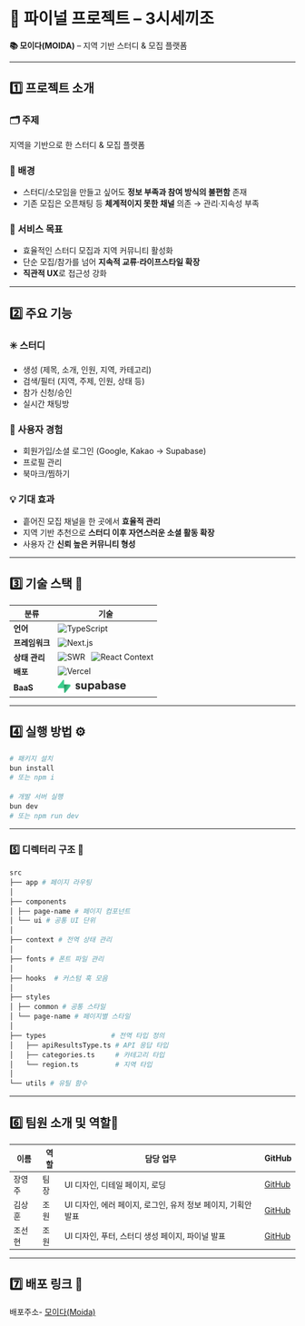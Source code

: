 # 🧩 파이널 프로젝트 – 3시세끼조

**📚 모이다(MOIDA)** – 지역 기반 스터디 & 모집 플랫폼

---

## 1️⃣ 프로젝트 소개

### 🗂 주제

지역을 기반으로 한 스터디 & 모집 플랫폼

### 🧭 배경

- 스터디/소모임을 만들고 싶어도 **정보 부족과 참여 방식의 불편함** 존재
- 기존 모집은 오픈채팅 등 **체계적이지 못한 채널** 의존 → 관리·지속성 부족

### 🎯 서비스 목표

- 효율적인 스터디 모집과 지역 커뮤니티 활성화
- 단순 모집/참가를 넘어 **지속적 교류·라이프스타일 확장**
- **직관적 UX**로 접근성 강화

---

## 2️⃣ 주요 기능

### ✳️ 스터디

- 생성 (제목, 소개, 인원, 지역, 카테고리)
- 검색/필터 (지역, 주제, 인원, 상태 등)
- 참가 신청/승인
- 실시간 채팅방

### 👤 사용자 경험

- 회원가입/소셜 로그인 (Google, Kakao → Supabase)
- 프로필 관리
- 북마크/찜하기

### 💡 기대 효과

- 흩어진 모집 채널을 한 곳에서 **효율적 관리**
- 지역 기반 추천으로 **스터디 이후 자연스러운 소셜 활동 확장**
- 사용자 간 **신뢰 높은 커뮤니티 형성**

---

## 3️⃣ 기술 스택 🧰

<table>
  <thead>
    <tr>
      <th>분류</th>
      <th>기술</th>
    </tr>
  </thead>
  <tbody>
    <tr>
      <td><strong>언어</strong></td>
      <td><img src="https://cdn.jsdelivr.net/gh/devicons/devicon/icons/typescript/typescript-original.svg" width="40" alt="TypeScript" /></td>
    </tr>
    <tr>
      <td><strong>프레임워크</strong></td>
      <td><img src="https://cdn.jsdelivr.net/gh/devicons/devicon/icons/nextjs/nextjs-original.svg" width="40" alt="Next.js" /></td>
    </tr>
    <tr>
      <td><strong>상태 관리</strong></td>
      <td>
          <img src="https://raw.githubusercontent.com/vercel/swr/main/docs/logo.svg" width="48" alt="SWR" />
          &nbsp;
        <img src="https://cdn.jsdelivr.net/gh/devicons/devicon/icons/react/react-original.svg" width="40" alt="React Context" />
      </td>
    </tr>
    <tr>
      <td><strong>배포</strong></td>
      <td><img src="https://api.iconify.design/simple-icons:vercel.svg" width="40" alt="Vercel" /></td>
    </tr>
    <tr>
      <td><strong>BaaS</strong></td>
       <td>
        <img src="https://raw.githubusercontent.com/supabase/supabase/master/apps/docs/public/img/supabase-logo-wordmark--light.svg" width="120" alt="Supabase" />
     </td>
    </tr>
  </tbody>
</table>

---

## 4️⃣ 실행 방법 ⚙️

```bash
# 패키지 설치
bun install
# 또는 npm i

# 개발 서버 실행
bun dev
# 또는 npm run dev
```

---

### 5️⃣ 디렉터리 구조 📁

```bash
src
├── app # 페이지 라우팅
│
├── components
│ ├── page-name # 페이지 컴포넌트
│ └── ui # 공통 UI 단위
│
├── context # 전역 상태 관리
│
├── fonts # 폰트 파일 관리
│
├── hooks  # 커스텀 훅 모음
│
├── styles
│ ├── common # 공통 스타일
│ └── page-name # 페이지별 스타일
│
├── types                # 전역 타입 정의
│   ├── apiResultsType.ts # API 응답 타입
│   ├── categories.ts     # 카테고리 타입
│   └── region.ts         # 지역 타입
│
└── utils # 유틸 함수

```

---

## 6️⃣ 팀원 소개 및 역할👥

| 이름   | 역할 | 담당 업무                                                     | GitHub                                 |
| ------ | ---- | ------------------------------------------------------------- | -------------------------------------- |
| 장영주 | 팀장 | UI 디자인, 디테일 페이지, 로딩                                | [GitHub](https://github.com/JYJ7435)   |
| 김상훈 | 조원 | UI 디자인, 에러 페이지, 로그인, 유저 정보 페이지, 기획안 발표 | [GitHub](https://github.com/ksh2998)   |
| 조선현 | 조원 | UI 디자인, 푸터, 스터디 생성 페이지, 파이널 발표              | [GitHub](https://github.com/hana12051) |

---

## 7️⃣ 배포 링크 🔗

배포주소- [모이다(Moida)](https://moida3-theta.vercel.app/)
